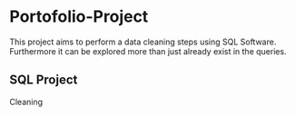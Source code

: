 # Portofolio-Project
This project aims to perform a data cleaning steps using SQL Software. Furthermore it can be explored more than just already exist in the queries.

## SQL Project
Cleaning
